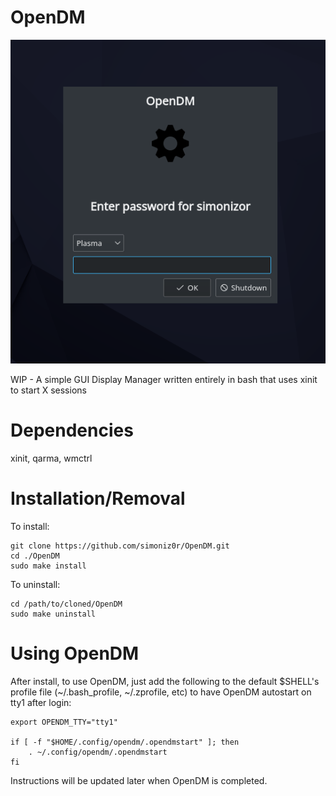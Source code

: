 # OpenDM

![screenshot](/screenshot.png)

WIP - A simple GUI Display Manager written entirely in bash that uses xinit to start X sessions

# Dependencies

xinit, qarma, wmctrl

# Installation/Removal

To install:

```
git clone https://github.com/simoniz0r/OpenDM.git
cd ./OpenDM
sudo make install
```

To uninstall:

```
cd /path/to/cloned/OpenDM
sudo make uninstall
```

# Using OpenDM

After install, to use OpenDM, just add the following to the default $SHELL's profile file (~/.bash_profile, ~/.zprofile, etc) to have OpenDM autostart on tty1 after login:

```
export OPENDM_TTY="tty1"

if [ -f "$HOME/.config/opendm/.opendmstart" ]; then
    . ~/.config/opendm/.opendmstart
fi
```

Instructions will be updated later when OpenDM is completed.
